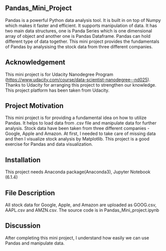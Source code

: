 ## Pandas_Mini_Project
Pandas is a powerful Python data analysis tool. It is built in on top of Numpy which makes it faster and efficient. It supports manipulation of data. It has two main data structures, one is Panda Series which is one dimensional array of object and another one is Pandas Dataframe. Pandas can hold different type of data together. This mini project provides the fundamentals of Pandas by analysising the stock data from three different companies.
## Acknowledgement
This mini project is for Udacity Nanodegree Program (https://www.udacity.com/course/data-scientist-nanodegree--nd025). Thanks to Udacity for arranging this project to strengthen our knowledge. This project platform has been taken from Udacity.

## Project Motivation
This mini project is for providing a fundamental idea on how to utilize Pandas. It helps to load data from .csv file and manipulate data for further analysis. Stock data have been taken from three different companies - Google, Apple and Amazon. At first, I needed to take care of missing data and then I visualize stock analysis by Matplotlib. This project is a good exercise for Pandas and data visualization.

## Installation
This project needs Anaconda package(Anaconda3), Jupyter Notebook (6.1.4)

## File Description
All stock data for Google, Apple, and Amazon are uploaded as GOOG.csv, AAPL.csv and AMZN.csv.
The source code is in Pandas_Mini_project.ipynb
## Discussion
After completing this mini project, I understand how easily we can use Pandas and manipulate data.
